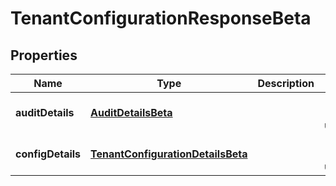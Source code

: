 # TenantConfigurationResponseBeta

## Properties

Name | Type | Description | Notes
------------ | ------------- | ------------- | -------------
**auditDetails** | [**AuditDetailsBeta**](AuditDetailsBeta.md) |  | [optional] [default to undefined]
**configDetails** | [**TenantConfigurationDetailsBeta**](TenantConfigurationDetailsBeta.md) |  | [optional] [default to undefined]

